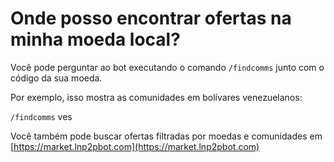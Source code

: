 # Onde posso encontrar ofertas na minha moeda local?

Você pode perguntar ao bot executando o comando `/findcomms` junto com o código da sua moeda.

Por exemplo, isso mostra as comunidades em bolívares venezuelanos:

`/findcomms` ves

Você também pode buscar ofertas filtradas por moedas e comunidades em [https://market.lnp2pbot.com](https://market.lnp2pbot.com)
